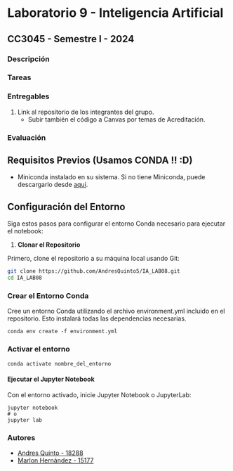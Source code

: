 # Laboratorio 9 - Inteligencia Artificial
## CC3045 - Semestre I - 2024

### Descripción


### Tareas


### Entregables
1. Link al repositorio de los integrantes del grupo.
   - Subir también el código a Canvas por temas de Acreditación.

### Evaluación


## Requisitos Previos (Usamos CONDA !! :D)

- Miniconda instalado en su sistema. Si no tiene Miniconda, puede descargarlo desde [aquí](https://docs.conda.io/en/latest/miniconda.html).

## Configuración del Entorno

Siga estos pasos para configurar el entorno Conda necesario para ejecutar el notebook:

1. **Clonar el Repositorio**

Primero, clone el repositorio a su máquina local usando Git:

```bash
git clone https://github.com/AndresQuinto5/IA_LAB08.git
cd IA_LAB08
```

### Crear el Entorno Conda
Cree un entorno Conda utilizando el archivo environment.yml incluido en el repositorio. Esto instalará todas las dependencias necesarias.

```
conda env create -f environment.yml
```

### Activar el entorno

```
conda activate nombre_del_entorno
```

#### Ejecutar el Jupyter Notebook

Con el entorno activado, inicie Jupyter Notebook o JupyterLab:

```
jupyter notebook
# o
jupyter lab
```

### Autores
- [Andres Quinto - 18288](https://github.com/AndresQuinto5)
- [Marlon Hernández - 15177](https://github.com/ivanhez)